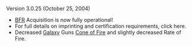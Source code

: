 Version 3.0.25 (October 25, 2004)

- [BFR](../vehicles/BattleFrame_Robotics.md) Acquisition is now fully
  operational!
- For full details on imprinting and certification requirements, click here.
- Decreased [Galaxy](../vehicles/Galaxy.md)  Guns [Cone of Fire](../terminology/Cone_of_fire.md) and
  slightly decreased Rate of Fire.

<!--[category:Patches](category:Patches.md)-->
